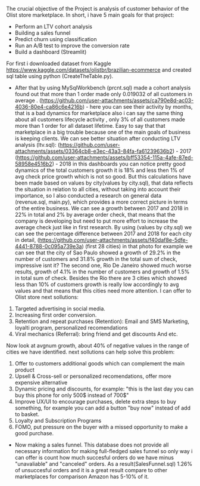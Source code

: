 The crucial objective of the Project is analysis of customer behavior of the Olist store marketplace.
In short, i have 5 main goals for that project:

- Perform an LTV cohort analysis
- Building a sales funnel
- Predict churn using classification
- Run an A/B test to improve the conversion rate
- Build a dashboard (Streamlit)

For first i downloaded dataset from Kaggle https://www.kaggle.com/datasets/olistbr/brazilian-ecommerce and created sql table using python (CreateTheTable.py). 

- After that by using MySqlWorkbench (prcnt.sql) made a cohort analysis found out that more than 1 order made only 0.019032 of all customers in average . (https://github.com/user-attachments/assets/ca790e8d-ac03-4036-80e4-ca86c6e4216b) - here you can see their activity by months, that is a bad dynamics for marketplace also i can say the same thing about all customers lifecycle activity , only 3% of all customers made more than 1 order for all dataset lifetime. Easy to say that that marketplace in a big trouble because one of the main goals of business is keeping clients. We can see better situation after conducting LTV analysis (ltv.sql):
(https://github.com/user-attachments/assets/03364cb8-e3ec-43a3-84fa-fa61239636b2) - 2017
(https://github.com/user-attachments/assets/bff53354-115a-4afe-87ed-58958e4516b2) - 2018
in this dashboards you can notice pretty good dynamics of the total customers growth it is 18% and less then 1% of avg check price growth which is not so good. But this calculations have been made based on values by city(values by city.sql), that data reflects the situation in relation to all cities, without taking into account their importance, so I also conducted a research on general data (revenue.sql, main.py), which provides a more correct picture in terms of the entire business.
We can see a growth between 2017 and 2018 in 22% in total and 2% by average order check, that means that the company is developing but need to put more effort to increase the average check just like in first research.
By using (values by city.sql) we can see the percentage difference between 2017 and 2018 for each city in detail, (https://github.com/user-attachments/assets/f40daf8e-5dfe-4441-8788-0c095a739e3a) (first 28 cities) in that photo for example we can see that the city of Sao Paulo showed a growth of 29.2% in the number of customers and 31.8% growth in the total sum of check, impressive isnt it? The second one, Rio De Janeiro showed much worse results, growth of 4.1% in the number of customers and growth of 1.5% in total sum of check. Besides the Rio there are 3 cities which showed less than 10% of customers growth is really low accordingly to avg values and that means that this cities need more attention. 
 I can offer to Olist store next sollutions:
 1. Targeted advertising in social media.
 2. Increasing first order conversion.
 3. Retention and repeat purchases (Retention): Email and SMS Marketing, loyalti program, personalized recomendations
 4. Viral mechanics (Referral): bring friend and get discounts
 And etc.

 Now look at avgnum growth, about 40% of negative values in the range of cities we have identified. next sollutions can help solve this problem:
 
 1. Offer to customers additional goods which can complement the main product
 2. Upsell & Cross-sell or personalized recomendations, offer more expensive alternative 
 3. Dynamic pricing and discounts, for example: "this is the last day you can buy this phone for only 500$ instead of 700$"
 4. Improve UX/UI to encourage purchases, delete extra steps to buy something, for example you can add a button "buy now" instead of add to basket.
 5. Loyalty and Subscription Programs
 6. FOMO, put pressure on the buyer with a missed opportunity to make a good purchase.

- Now making a sales funnel. This database does not provide all necessary information for making full-fledged sales funnel so only way i can offer is count how much succesful orders do we have minus "unavaliable" and "canceled" orders. As a result(SalesFunnel.sql) 1.26% of unsuccesful orders and it is a great result compare to other marketplaces for comparison Amazon has 5-10% of it. 
